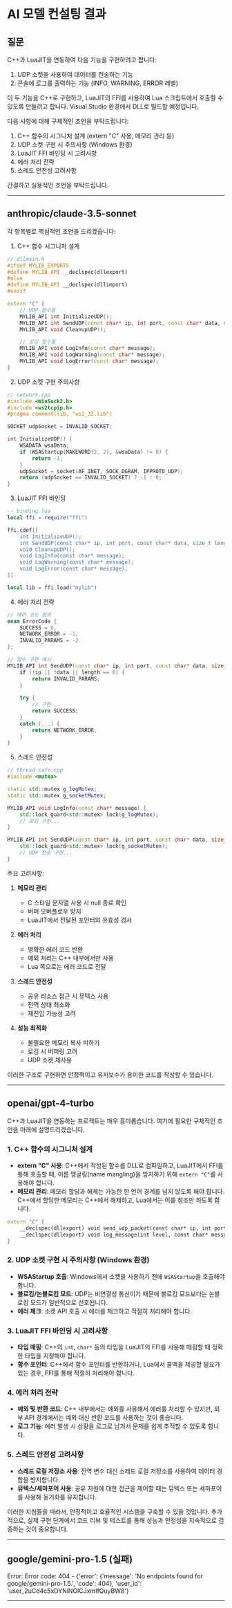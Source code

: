 # AI 모델 컨설팅 결과

## 질문


C++과 LuaJIT을 연동하여 다음 기능을 구현하려고 합니다:

1. UDP 소켓을 사용하여 데이터를 전송하는 기능
2. 콘솔에 로그를 출력하는 기능 (INFO, WARNING, ERROR 레벨)

이 두 기능을 C++로 구현하고, LuaJIT의 FFI를 사용하여 Lua 스크립트에서 호출할 수 있도록 만들려고 합니다.
Visual Studio 환경에서 DLL로 빌드할 예정입니다.

다음 사항에 대해 구체적인 조언을 부탁드립니다:

1. C++ 함수의 시그니처 설계 (extern "C" 사용, 메모리 관리 등)
2. UDP 소켓 구현 시 주의사항 (Windows 환경)
3. LuaJIT FFI 바인딩 시 고려사항
4. 에러 처리 전략
5. 스레드 안전성 고려사항

간결하고 실용적인 조언을 부탁드립니다.


---

## anthropic/claude-3.5-sonnet

각 항목별로 핵심적인 조언을 드리겠습니다:

1. C++ 함수 시그니처 설계
```cpp
// dllmain.h
#ifdef MYLIB_EXPORTS
#define MYLIB_API __declspec(dllexport)
#else
#define MYLIB_API __declspec(dllimport)
#endif

extern "C" {
    // UDP 함수들
    MYLIB_API int InitializeUDP();
    MYLIB_API int SendUDP(const char* ip, int port, const char* data, size_t length);
    MYLIB_API void CleanupUDP();

    // 로깅 함수들
    MYLIB_API void LogInfo(const char* message);
    MYLIB_API void LogWarning(const char* message);
    MYLIB_API void LogError(const char* message);
}
```

2. UDP 소켓 구현 주의사항
```cpp
// network.cpp
#include <WinSock2.h>
#include <ws2tcpip.h>
#pragma comment(lib, "ws2_32.lib")

SOCKET udpSocket = INVALID_SOCKET;

int InitializeUDP() {
    WSADATA wsaData;
    if (WSAStartup(MAKEWORD(2, 2), &wsaData) != 0) {
        return -1;
    }
    udpSocket = socket(AF_INET, SOCK_DGRAM, IPPROTO_UDP);
    return (udpSocket == INVALID_SOCKET) ? -1 : 0;
}
```

3. LuaJIT FFI 바인딩
```lua
-- binding.lua
local ffi = require("ffi")

ffi.cdef[[
    int InitializeUDP();
    int SendUDP(const char* ip, int port, const char* data, size_t length);
    void CleanupUDP();
    void LogInfo(const char* message);
    void LogWarning(const char* message);
    void LogError(const char* message);
]]

local lib = ffi.load("mylib")
```

4. 에러 처리 전략
```cpp
// 에러 코드 정의
enum ErrorCode {
    SUCCESS = 0,
    NETWORK_ERROR = -1,
    INVALID_PARAMS = -2
};

// 함수 구현 예시
MYLIB_API int SendUDP(const char* ip, int port, const char* data, size_t length) {
    if (!ip || !data || length == 0) {
        return INVALID_PARAMS;
    }
    
    try {
        // 구현...
        return SUCCESS;
    }
    catch (...) {
        return NETWORK_ERROR;
    }
}
```

5. 스레드 안전성
```cpp
// thread_safe.cpp
#include <mutex>

static std::mutex g_logMutex;
static std::mutex g_socketMutex;

MYLIB_API void LogInfo(const char* message) {
    std::lock_guard<std::mutex> lock(g_logMutex);
    // 로깅 구현...
}

MYLIB_API int SendUDP(const char* ip, int port, const char* data, size_t length) {
    std::lock_guard<std::mutex> lock(g_socketMutex);
    // UDP 전송 구현...
}
```

주요 고려사항:

1. **메모리 관리**
   - C 스타일 문자열 사용 시 null 종료 확인
   - 버퍼 오버플로우 방지
   - LuaJIT에서 전달된 포인터의 유효성 검사

2. **에러 처리**
   - 명확한 에러 코드 반환
   - 예외 처리는 C++ 내부에서만 사용
   - Lua 쪽으로는 에러 코드로 전달

3. **스레드 안전성**
   - 공유 리소스 접근 시 뮤텍스 사용
   - 전역 상태 최소화
   - 재진입 가능성 고려

4. **성능 최적화**
   - 불필요한 메모리 복사 피하기
   - 로깅 시 버퍼링 고려
   - UDP 소켓 재사용

이러한 구조로 구현하면 안정적이고 유지보수가 용이한 코드를 작성할 수 있습니다.

---

## openai/gpt-4-turbo

C++과 LuaJIT을 연동하는 프로젝트는 매우 흥미롭습니다. 여기에 필요한 구체적인 조언을 아래에 설명드리겠습니다.

### 1. C++ 함수의 시그니처 설계

- **extern "C" 사용**: C++에서 작성된 함수를 DLL로 컴파일하고, LuaJIT에서 FFI를 통해 호출할 때, 이름 맹글링(name mangling)을 방지하기 위해 `extern "C"`를 사용해야 합니다.
- **메모리 관리**: 메모리 할당과 해제는 가능한 한 언어 경계를 넘지 않도록 해야 합니다. C++에서 할당한 메모리는 C++에서 해제하고, Lua에서는 이를 참조만 하도록 합니다.

```cpp
extern "C" {
    __declspec(dllexport) void send_udp_packet(const char* ip, int port, const char* message);
    __declspec(dllexport) void log_message(int level, const char* message);
}
```

### 2. UDP 소켓 구현 시 주의사항 (Windows 환경)

- **WSAStartup 호출**: Windows에서 소켓을 사용하기 전에 `WSAStartup`을 호출해야 합니다.
- **블로킹/논블로킹 모드**: UDP는 비연결성 통신이기 때문에 블로킹 모드보다는 논블로킹 모드가 일반적으로 선호됩니다.
- **에러 체크**: 소켓 API 호출 시 에러를 체크하고 적절히 처리해야 합니다.

### 3. LuaJIT FFI 바인딩 시 고려사항

- **타입 매핑**: C++의 `int`, `char*` 등의 타입을 LuaJIT의 FFI를 사용해 매핑할 때 정확한 타입을 지정해야 합니다.
- **함수 포인터**: C++에서 함수 포인터를 반환하거나, Lua에서 콜백을 제공할 필요가 있는 경우, FFI를 통해 적절히 처리해야 합니다.

### 4. 에러 처리 전략

- **예외 및 반환 코드**: C++ 내부에서는 예외를 사용해서 에러를 처리할 수 있지만, 외부 API 경계에서는 예외 대신 반환 코드를 사용하는 것이 좋습니다.
- **로그 기능**: 에러 발생 시 상황을 로그로 남겨서 문제를 쉽게 추적할 수 있도록 합니다.

### 5. 스레드 안전성 고려사항

- **스레드 로컬 저장소 사용**: 전역 변수 대신 스레드 로컬 저장소를 사용하여 데이터 경합을 방지합니다.
- **뮤텍스/세마포어 사용**: 공유 자원에 대한 접근을 제어할 때는 뮤텍스 또는 세마포어를 사용해 동기화를 유지합니다.

이러한 지침들을 따라서, 안정적이고 효율적인 시스템을 구축할 수 있을 것입니다. 추가적으로, 실제 구현 단계에서 코드 리뷰 및 테스트를 통해 성능과 안정성을 지속적으로 검증하는 것이 중요합니다.

---

## google/gemini-pro-1.5 (실패)

Error: Error code: 404 - {'error': {'message': 'No endpoints found for google/gemini-pro-1.5.', 'code': 404}, 'user_id': 'user_2uCd4c5xDYNiNOlCJxmIfQuyBW8'}

---


